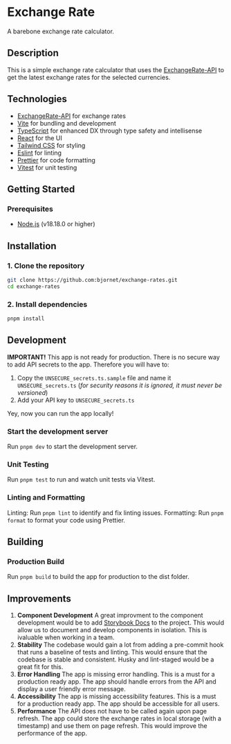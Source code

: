 # Exchange Rate

A barebone exchange rate calculator.

## Description

This is a simple exchange rate calculator that uses the [ExchangeRate-API](https://www.exchangerate-api.com/) to get the latest exchange rates for the selected currencies.

## Technologies

- [ExchangeRate-API](https://www.exchangerate-api.com/) for exchange rates
- [Vite](https://vitejs.dev/) for bundling and development
- [TypeScript](https://www.typescriptlang.org/) for enhanced DX through type safety and intellisense
- [React](https://reactjs.org/) for the UI
- [Tailwind CSS](https://tailwindcss.com/) for styling
- [Eslint](https://eslint.org/) for linting
- [Prettier](https://prettier.io/) for code formatting
- [Vitest](https://vitest.dev/) for unit testing

## Getting Started

### Prerequisites

- [Node.js](https://nodejs.org/en/) (v18.18.0 or higher)

## Installation

### 1. Clone the repository

```sh
git clone https://github.com:bjornet/exchange-rates.git
cd exchange-rates
```

### 2. Install dependencies

```sh
pnpm install
```

## Development

**IMPORTANT!** This app is not ready for production. There is no secure way to add API secrets to the app. Therefore you will have to:
1. Copy the `UNSECURE_secrets.ts.sample` file and name it `UNSECURE_secrets.ts` (*for security reasons it is ignored, it must never be versioned*)
2. Add your API key to `UNSECURE_secrets.ts`

Yey, now you can run the app locally!

### Start the development server

Run `pnpm dev` to start the development server.

### Unit Testing

Run `pnpm test` to run and watch unit tests via Vitest.

### Linting and Formatting
Linting: Run `pnpm lint` to identify and fix linting issues.
Formatting: Run `pnpm format` to format your code using Prettier.

## Building

### Production Build

Run `pnpm build` to build the app for production to the dist folder.

## Improvements

1. **Component Development** A great improvment to the component development would be to add [Storybook Docs](https://storybook.js.org/docs/react/writing-docs/introduction) to the project. This would allow us to document and develop components in isolation. This is ivaluable when working in a team.
2. **Stability** The codebase would gain a lot from adding a pre-commit hook that runs a baseline of tests and linting. This would ensure that the codebase is stable and consistent. Husky and lint-staged would be a great fit for this.
3. **Error Handling** The app is missing error handling. This is a must for a production ready app. The app should handle errors from the API and display a user friendly error message.
4. **Accessibility** The app is missing accessibility features. This is a must for a production ready app. The app should be accessible for all users.
5. **Performance** The API does not have to be called again upon page refresh. The app could store the exchange rates in local storage (with a timestamp) and use them on page refresh. This would improve the performance of the app.
